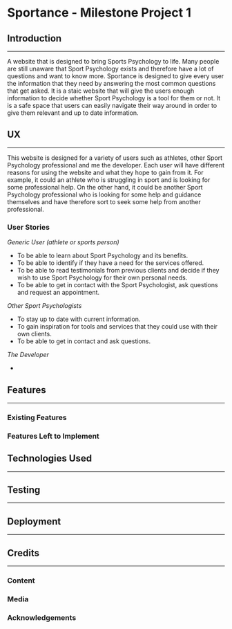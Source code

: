 # Sportance - Milestone Project 1

## Introduction
---

A website that is designed to bring Sports Psychology to life. Many people are still unaware that Sport Psychology exists and therefore have a lot of questions and want to know more. Sportance is designed to give every user the information that they need by answering the most common questions that get asked. It is a staic website that will give the users enough information to decide whether Sport Psychology is a tool for them or not. It is a safe space that users can easily navigate their way around in order to give them relevant and up to date information.
 
## UX
---
This website is designed for a variety of users such as athletes, other Sport Psychology professional and me the developer. Each user will have different reasons for using the website and what they hope to gain from it. For example, it could an athlete who is struggling in sport and is looking for some professional help. On the other hand, it could be another Sport Psychology professional who is looking for some help and guidance themselves and have therefore sort to seek some help from another professional. 

### User Stories

*Generic User (athlete or sports person)*

* To be able to learn about Sport Psychology and its benefits.
* To be able to identify if they have a need for the services offered.
* To be able to read testimonials from previous clients and decide if they wish to use Sport Psychology for their own personal needs.
* To be able to get in contact with the Sport Psychologist, ask questions and request an appointment.

*Other Sport Psychologists*

* To stay up to date with current information.
* To gain inspiration for tools and services that they could use with their own clients.
* To be able to get in contact and ask questions. 

*The Developer*

* 

## Features
---


 
### Existing Features



### Features Left to Implement



## Technologies Used
---



## Testing
---


## Deployment
---



## Credits
---

### Content


### Media


### Acknowledgements


